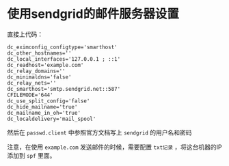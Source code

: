 # 使用sendgrid的邮件服务器设置

直接上代码：

```
dc_eximconfig_configtype='smarthost'
dc_other_hostnames=''
dc_local_interfaces='127.0.0.1 ; ::1'
dc_readhost='example.com'
dc_relay_domains=''
dc_minimaldns='false'
dc_relay_nets=''
dc_smarthost='smtp.sendgrid.net::587'
CFILEMODE='644'
dc_use_split_config='false'
dc_hide_mailname='true'
dc_mailname_in_oh='true'
dc_localdelivery='mail_spool'
```
<!--more-->
然后在 `passwd.client` 中参照官方文档写上 `sendgrid` 的用户名和密码

注意，在使用 `example.com` 发送邮件的时候，需要配置 `txt记录` ，将这台机器的IP添加到 `spf` 里面。
